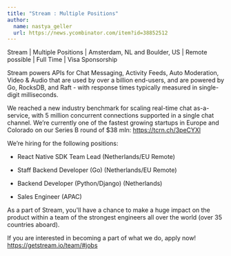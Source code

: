 ```yaml
---
title: "Stream : Multiple Positions"
author:
  name: nastya_geller
  url: https://news.ycombinator.com/item?id=38852512
---
```

Stream | Multiple Positions | Amsterdam, NL and Boulder, US | Remote possible | Full Time | Visa Sponsorship

Stream powers APIs for Chat Messaging, Activity Feeds, Auto Moderation, Video &amp; Audio that are used by over a billion end-users, and are powered by Go, RocksDB, and Raft - with response times typically measured in single-digit milliseconds.

We reached a new industry benchmark for scaling real-time chat as-a-service, with 5 million concurrent connections supported in a single chat channel.
We’re currently one of the fastest growing startups in Europe and Colorado on our Series B round of $38 mln: <a href="https:&#x2F;&#x2F;tcrn.ch&#x2F;3peCYXl" rel="nofollow">https:&#x2F;&#x2F;tcrn.ch&#x2F;3peCYXl</a>

We’re hiring for the following positions:

* React Native SDK Team Lead (Netherlands&#x2F;EU Remote)
 * Staff Backend Developer (Go) (Netherlands&#x2F;EU Remote)

*  Backend Developer (Python&#x2F;Django) (Netherlands)

* Sales Engineer (APAC)

As a part of Stream, you&#x27;ll have a chance to make a huge impact on the product within a team of the strongest engineers all over the world (over 35 countries aboard).

If you are interested in becoming a part of what we do, apply now! 
<a href="https:&#x2F;&#x2F;getstream.io&#x2F;team&#x2F;#jobs" rel="nofollow">https:&#x2F;&#x2F;getstream.io&#x2F;team&#x2F;#jobs</a>
